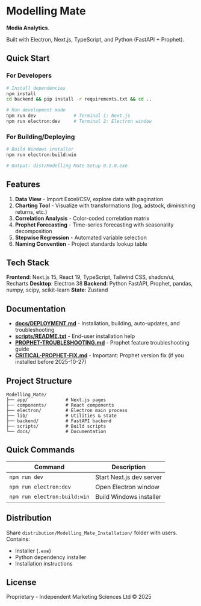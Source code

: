 # Modelling Mate

**Media Analytics**.

Built with Electron, Next.js, TypeScript, and Python (FastAPI + Prophet).

## Quick Start

### For Developers

```bash
# Install dependencies
npm install
cd backend && pip install -r requirements.txt && cd ..

# Run development mode
npm run dev              # Terminal 1: Next.js
npm run electron:dev     # Terminal 2: Electron window
```

### For Building/Deploying

```bash
# Build Windows installer
npm run electron:build:win

# Output: dist/Modelling Mate Setup 0.1.0.exe
```

## Features

1. **Data View** - Import Excel/CSV, explore data with pagination
2. **Charting Tool** - Visualize with transformations (log, adstock, diminishing returns, etc.)
3. **Correlation Analysis** - Color-coded correlation matrix
4. **Prophet Forecasting** - Time-series forecasting with seasonality decomposition
5. **Stepwise Regression** - Automated variable selection
6. **Naming Convention** - Project standards lookup table

## Tech Stack

**Frontend**: Next.js 15, React 19, TypeScript, Tailwind CSS, shadcn/ui, Recharts
**Desktop**: Electron 38
**Backend**: Python FastAPI, Prophet, pandas, numpy, scipy, scikit-learn
**State**: Zustand

## Documentation

- **[docs/DEPLOYMENT.md](docs/DEPLOYMENT.md)** - Installation, building, auto-updates, and troubleshooting
- **[scripts/README.txt](scripts/README.txt)** - End-user installation help
- **[PROPHET-TROUBLESHOOTING.md](PROPHET-TROUBLESHOOTING.md)** - Prophet feature troubleshooting guide
- **[CRITICAL-PROPHET-FIX.md](CRITICAL-PROPHET-FIX.md)** - Important: Prophet version fix (if you installed before 2025-10-27)

## Project Structure

```
Modelling_Mate/
├── app/              # Next.js pages
├── components/       # React components
├── electron/         # Electron main process
├── lib/              # Utilities & state
├── backend/          # FastAPI backend
├── scripts/          # Build scripts
└── docs/             # Documentation
```

## Quick Commands

| Command | Description |
|---------|-------------|
| `npm run dev` | Start Next.js dev server |
| `npm run electron:dev` | Open Electron window |
| `npm run electron:build:win` | Build Windows installer |

## Distribution
    
Share `distribution/Modelling_Mate_Installation/` folder with users. Contains:
- Installer (`.exe`)
- Python dependency installer
- Installation instructions

## License

Proprietary - Independent Marketing Sciences Ltd © 2025
